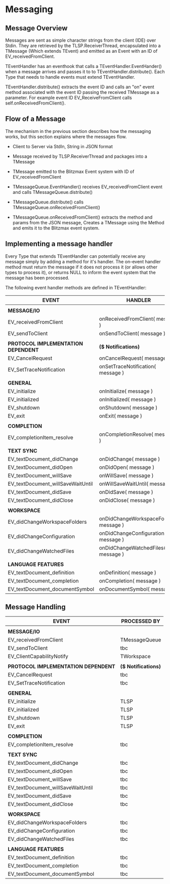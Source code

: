 Messaging
=========

Message Overview
----------------
Messages are sent as simple character strings from the client (IDE) over Stdin. They are retrieved by the TLSP.ReceiverThread, encapsulated into a TMessage (Which extends TEvent) and emitted as an Event with an ID of EV_receivedFromClient.

TEventHandler has an eventhook that calls a TEventHandler.EventHander() when a message arrives and passes it to to TEventHandler.distribute(). Each Type that needs to handle events must extend TEventHandler.

TEventHandler.distribute() extracts the event ID and calls an "on" event method associated with the event ID passing the received TMessage as a parameter. For example event ID EV_ReceiveFromClient calls self.onReceivedFromClient().

Flow of a Message
-----------------
The mechanism in the previous section describes how the messaging works, but this section explains where the messages flow.

* Client to Server via StdIn, String in JSON format
* Message received by TLSP.ReceiverThread and packages into a TMessage
* TMessage emitted to the Blitzmax Event system with ID of EV_receivedFromClient

* TMessageQueue.EventHandler() receives EV_receivedFromClient event and calls TMessageQueue.distribute()
* TMessageQueue.distribute() calls TMessageQueue.onReceivedFromClient()
* TMessageQueue.onReceivedFromClient() extracts the method and params from the JSON message, Creates a TMessage using the Method and emits it to the Blitzmax event system.

Implementing a message handler
------------------------------
Every Type that extends TEventHandler can potentially receive any message simply by adding a method for it's handler. The on-event handler method must return the message if it does not process it (or allows other types to process it), or returns NULL to inform the event system that the message has been processed.

The following event handler methods are defined in TEventHandler:
    
| EVENT                             | HANDLER                         |
| --------------------------------- | ------------------------------- |
| | |
| **MESSAGE/IO** | |
| EV_receivedFromClient             | onReceivedFromClient( message ) |
| EV_sendToClient                   | onSendToClient( message ) |
| | |
| **PROTOCOL IMPLEMENTATION DEPENDENT** | **($ Notifications)** |
| EV_CancelRequest                  | onCancelRequest( message ) |
| EV_SetTraceNotification           | onSetTraceNotification( message ) |
| | |
| **GENERAL** | |
| EV_initialize                     | onInitialize( message ) |
| EV_initialized                    | onInitialized( message ) |
| EV_shutdown                       | onShutdown( message ) |
| EV_exit                           | onExit( message ) |
| | |
| **COMPLETION** | |
| EV_completionItem_resolve         | onCompletionResolve( message ) |
| | |
| **TEXT SYNC** | |
| EV_textDocument_didChange         | onDidChange( message ) |
| EV_textDocument_didOpen           | onDidOpen( message ) |
| EV_textDocument_willSave          | onWillSave( message ) |
| EV_textDocument_willSaveWaitUntil | onWillSaveWaitUntil( message ) |
| EV_textDocument_didSave           | onDidSave( message ) |
| EV_textDocument_didClose          | onDidClose( message ) |
| | |
| **WORKSPACE** | |
| EV_didChangeWorkspaceFolders      | onDidChangeWorkspaceFolders( message ) |
| EV_didChangeConfiguration         | onDidChangeConfiguration( message ) |
| EV_didChangeWatchedFiles          | onDidChangeWatchedFiles( message ) |
| | |
| **LANGUAGE FEATURES** | |
| EV_textDocument_definition        | onDefinition( message ) |
| EV_textDocument_completion        | onCompletion( message ) |
| EV_textDocument_documentSymbol    | onDocumentSymbol( message ) |

Message Handling
----------------

| EVENT                             | PROCESSED BY                    |
| --------------------------------- | ------------------------------- |
| | |
| **MESSAGE/IO** | |
| EV_receivedFromClient             | TMessageQueue |
| EV_sendToClient                   | tbc |
| EV_ClientCapabilityNotify         | TWorkspace |
| | |
| **PROTOCOL IMPLEMENTATION DEPENDENT** | **($ Notifications)** |
| EV_CancelRequest                  | tbc |
| EV_SetTraceNotification           | tbc |
| | |
| **GENERAL** | |
| EV_initialize                     | TLSP |
| EV_initialized                    | TLSP |
| EV_shutdown                       | TLSP |
| EV_exit                           | TLSP |
| | |
| **COMPLETION** | |
| EV_completionItem_resolve         | tbc |
| | |
| **TEXT SYNC** | |
| EV_textDocument_didChange         | tbc |
| EV_textDocument_didOpen           | tbc |
| EV_textDocument_willSave          | tbc |
| EV_textDocument_willSaveWaitUntil | tbc |
| EV_textDocument_didSave           | tbc |
| EV_textDocument_didClose          | tbc |
| | |
| **WORKSPACE** | |
| EV_didChangeWorkspaceFolders      | tbc |
| EV_didChangeConfiguration         | tbc |
| EV_didChangeWatchedFiles          | tbc |
| | |
| **LANGUAGE FEATURES** | |
| EV_textDocument_definition        | tbc |
| EV_textDocument_completion        | tbc |
| EV_textDocument_documentSymbol    | tbc |








